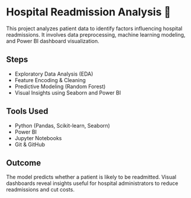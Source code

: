 # Hospital Readmission Analysis 🏥

This project analyzes patient data to identify factors influencing hospital readmissions. It involves data preprocessing, machine learning modeling, and Power BI dashboard visualization.

## Steps

- Exploratory Data Analysis (EDA)
- Feature Encoding & Cleaning
- Predictive Modeling (Random Forest)
- Visual Insights using Seaborn and Power BI

## Tools Used

- Python (Pandas, Scikit-learn, Seaborn)
- Power BI
- Jupyter Notebooks
- Git & GitHub

## Outcome

The model predicts whether a patient is likely to be readmitted. Visual dashboards reveal insights useful for hospital administrators to reduce readmissions and cut costs.
